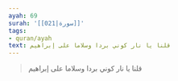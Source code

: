 ```yaml
---
ayah: 69
surah: '[[021|سورة]]'
tags:
- quran/ayah
text: قلنا يا نار كوني بردا وسلاما على إبراهيم
---
```

> قلنا يا نار كوني بردا وسلاما على إبراهيم
